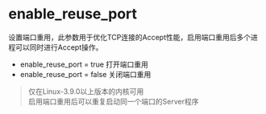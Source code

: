 # enable_reuse_port

设置端口重用，此参数用于优化TCP连接的Accept性能，启用端口重用后多个进程可以同时进行Accept操作。

* enable_reuse_port = true 打开端口重用
* enable_reuse_port = false 关闭端口重用

> 仅在Linux-3.9.0以上版本的内核可用  
> 启用端口重用后可以重复启动同一个端口的Server程序  
